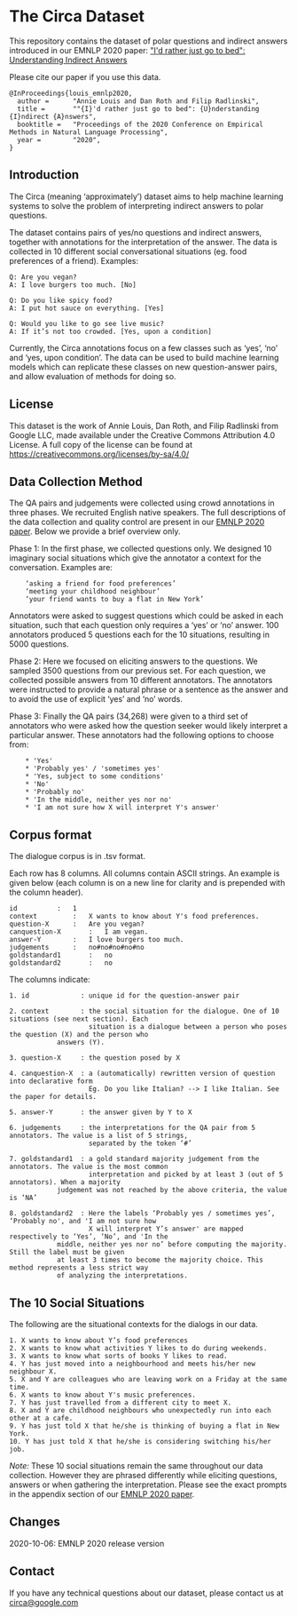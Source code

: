 # ﻿The Circa Dataset

This repository contains the dataset of polar questions and indirect answers introduced in 
our EMNLP 2020 paper:
["I'd rather just go to bed": Understanding Indirect Answers](https://arxiv.org/pdf/2010.03450.pdf)

Please cite our paper if you use this data.

```
@InProceedings{louis_emnlp2020,
  author =      "Annie Louis and Dan Roth and Filip Radlinski",
  title =       ""{I}'d rather just go to bed": {U}nderstanding {I}ndirect {A}nswers",
  booktitle =   "Proceedings of the 2020 Conference on Empirical Methods in Natural Language Processing",
  year =        "2020",
}
```

## Introduction

The Circa (meaning ‘approximately’) dataset aims to help machine learning systems to solve the problem of interpreting indirect answers to polar questions. 

The dataset contains pairs of yes/no questions and indirect answers, together with annotations for the interpretation of the answer. The data is collected in 10 different social conversational situations (eg. food preferences of a friend). Examples:

```
Q: Are you vegan?
A: I love burgers too much. [No]

Q: Do you like spicy food?
A: I put hot sauce on everything. [Yes] 

Q: Would you like to go see live music?
A: If it’s not too crowded. [Yes, upon a condition]
```

Currently, the Circa annotations focus on a few classes such as ‘yes’, ‘no’ and ‘yes, upon condition’. The data can be used to build machine learning models which can replicate these classes on new question-answer pairs, and allow evaluation of methods for doing so. 


## License


This dataset is the work of Annie Louis, Dan Roth, and Filip Radlinski from Google LLC, made available under the Creative Commons Attribution 4.0 License. A full copy of the license can be found at https://creativecommons.org/licenses/by-sa/4.0/


## Data Collection Method


The QA pairs and judgements were collected using crowd annotations in three phases. We recruited English native speakers. The full descriptions of the data collection and quality control are present in our [EMNLP 2020 paper](https://arxiv.org/pdf/2010.03450.pdf). Below we provide a brief overview only.


Phase 1: In the first phase, we collected questions only. We designed 10 imaginary social situations which give the annotator a context for the conversation. Examples are:
```
	‘asking a friend for food preferences’
	‘meeting your childhood neighbour’
	‘your friend wants to buy a flat in New York’
```
Annotators were asked to suggest questions which could be asked in each situation, such that each question only requires a ‘yes’ or ‘no’ answer. 100 annotators produced 5 questions each for the 10 situations, resulting in 5000 questions. 

Phase 2: Here we focused on eliciting answers to the questions. We sampled 3500 questions from our previous set. For each question, we collected possible answers from 10 different annotators. The annotators were instructed to provide a natural phrase or a sentence as the answer and to avoid the use of explicit ‘yes’ and ‘no’ words. 


Phase 3: Finally the QA pairs (34,268) were given to a third set of annotators who were asked how the question seeker would likely interpret a particular answer. These annotators had the following options to choose from:
```
	* 'Yes'
	* 'Probably yes' / 'sometimes yes'
	* 'Yes, subject to some conditions'
	* 'No'
	* 'Probably no'
	* 'In the middle, neither yes nor no'
	* 'I am not sure how X will interpret Y's answer'
```

## Corpus format


The dialogue corpus is in .tsv format.

Each row has 8 columns. All columns contain ASCII strings. An example is given below (each column is on a new line for clarity and is prepended with the column header). 

```
id		    :	1	
context		    :	X wants to know about Y's food preferences.
question-X	    :	Are you vegan?
canquestion-X       :   I am vegan.
answer-Y	    :	I love burgers too much. 
judgements	    :	no#no#no#no#no	
goldstandard1	    :	no
goldstandard2	    :	no
```
	

The columns indicate:

```
1. id             : unique id for the question-answer pair

2. context        : the social situation for the dialogue. One of 10 situations (see next section). Each 
                    situation is a dialogue between a person who poses the question (X) and the person who 
		    answers (Y). 

3. question-X     : the question posed by X 

4. canquestion-X  : a (automatically) rewritten version of question into declarative form 
                    Eg. Do you like Italian? --> I like Italian. See the paper for details.

5. answer-Y       : the answer given by Y to X

6. judgements     : the interpretations for the QA pair from 5 annotators. The value is a list of 5 strings, 
                    separated by the token ‘#’

7. goldstandard1  : a gold standard majority judgement from the annotators. The value is the most common 
                    interpretation and picked by at least 3 (out of 5 annotators). When a majority 
		    judgement was not reached by the above criteria, the value is ‘NA’

8. goldstandard2  : Here the labels ‘Probably yes / sometimes yes’, ‘Probably no', and 'I am not sure how
                    X will interpret Y’s answer' are mapped respectively to ‘Yes’, ‘No’, and 'In the 
		    middle, neither yes nor no’ before computing the majority. Still the label must be given
		    at least 3 times to become the majority choice. This method represents a less strict way
		    of analyzing the interpretations. 
```



## The 10 Social Situations

The following are the situational contexts for the dialogs in our data. 

```
1. X wants to know about Y’s food preferences
2. X wants to know what activities Y likes to do during weekends. 
3. X wants to know what sorts of books Y likes to read. 
4. Y has just moved into a neighbourhood and meets his/her new neighbour X.  
5. X and Y are colleagues who are leaving work on a Friday at the same time. 
6. X wants to know about Y's music preferences. 
7. Y has just travelled from a different city to meet X. 
8. X and Y are childhood neighbours who unexpectedly run into each other at a cafe. 
9. Y has just told X that he/she is thinking of buying a flat in New York. 
10. Y has just told X that he/she is considering switching his/her job.
```


*Note:* These 10 social situations remain the same throughout our data collection. However they are phrased differently while eliciting questions, answers or when gathering the interpretation. Please see the exact prompts in the appendix section of our [EMNLP 2020 paper](https://arxiv.org/pdf/2010.03450.pdf).




## Changes

2020-10-06: EMNLP 2020 release version



## Contact

If you have any technical questions about our dataset, please contact us at circa@google.com

